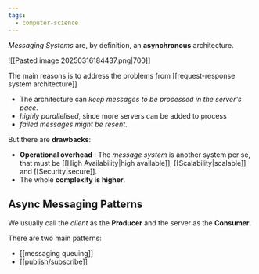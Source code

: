 ```yaml
---
tags:
  - computer-science
---
```

*Messaging Systems* are, by definition, an **asynchronous** architecture. 

![[Pasted image 20250316184437.png|700]]

The main reasons is to address the problems from [[request-response system architecture]]
- The architecture can *keep messages to be processed in the server's pace*.
- *highly parallelised*, since more servers can be added to process
- *failed messages might be resent*.

But there are **drawbacks**:
- **Operational overhead** : The *message system* is another system per se, that must be [[High Availability|high available]], [[Scalability|scalable]] and [[Security|secure]].
- The whole **complexity is higher**.

## Async Messaging Patterns

We usually call the *client* as the **Producer** and the server as the **Consumer**.

There are two main patterns:
- [[messaging queuing]]
- [[publish/subscribe]]